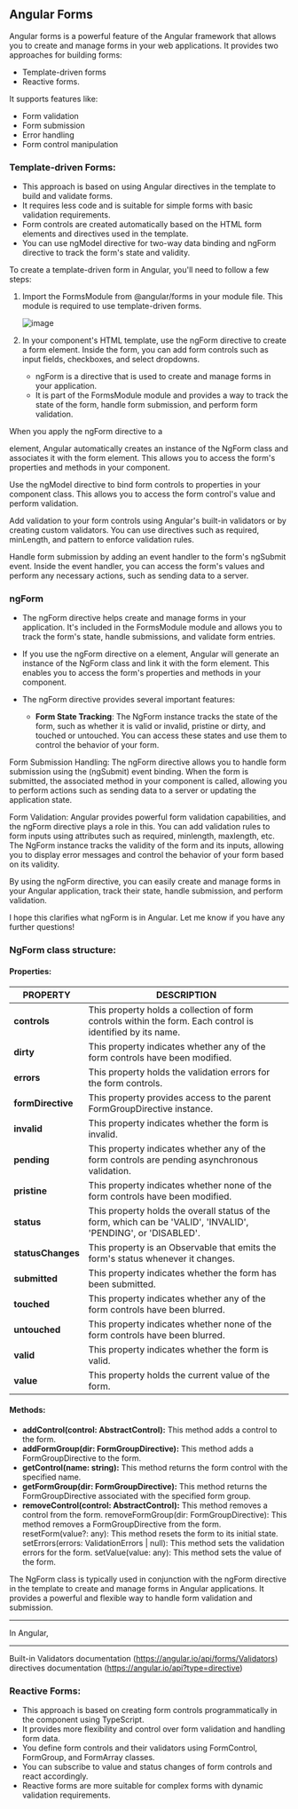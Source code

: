 ## Angular Forms
Angular forms is a powerful feature of the Angular framework that allows you to create and manage forms in your web applications.
It provides two approaches for building forms: 
  -  Template-driven forms
  -  Reactive forms.

It supports features like:
  -  Form validation
  -  Form submission
  -  Error handling
  -  Form control manipulation

### Template-driven Forms:

-  This approach is based on using Angular directives in the template to build and validate forms.
-  It requires less code and is suitable for simple forms with basic validation requirements.
-  Form controls are created automatically based on the HTML form elements and directives used in the template.
-  You can use ngModel directive for two-way data binding and ngForm directive to track the form's state and validity.

To create a template-driven form in Angular, you'll need to follow a few steps:

1.  Import the FormsModule from @angular/forms in your module file. This module is required to use template-driven forms.
   
       ![image](https://github.com/shaimaa-hshalaby/Angular_Guide/assets/3264417/d1ca07ef-d87d-4d20-b7f7-6e69b9da890a)


2. In your component's HTML template, use the ngForm directive to create a form element. Inside the form, you can add form controls such as input fields, checkboxes, and select dropdowns.
     -  ngForm is a directive that is used to create and manage forms in your application.
     -  It is part of the FormsModule module and provides a way to track the state of the form, handle form submission, and perform form validation.

When you apply the ngForm directive to a <form> element, Angular automatically creates an instance of the NgForm class and associates it with the form element. This allows you to access the form's properties and methods in your component.

Use the ngModel directive to bind form controls to properties in your component class. This allows you to access the form control's value and perform validation.

Add validation to your form controls using Angular's built-in validators or by creating custom validators. You can use directives such as required, minLength, and pattern to enforce validation rules.

Handle form submission by adding an event handler to the form's ngSubmit event. Inside the event handler, you can access the form's values and perform any necessary actions, such as sending data to a server.

### ngForm

-  The ngForm directive helps create and manage forms in your application. It's included in the FormsModule module and allows you to track the form's state, handle submissions, and validate form entries.
-  If you use the ngForm directive on a <form> element, Angular will generate an instance of the NgForm class and link it with the form element. This enables you to access the form's properties and methods in your component.

-  The ngForm directive provides several important features:

      -  **Form State Tracking**: The NgForm instance tracks the state of the form, such as whether it is valid or invalid, pristine or dirty, and touched or untouched. You can access these states and use them to control the behavior of your form.

Form Submission Handling: The ngForm directive allows you to handle form submission using the (ngSubmit) event binding. When the form is submitted, the associated method in your component is called, allowing you to perform actions such as sending data to a server or updating the application state.

Form Validation: Angular provides powerful form validation capabilities, and the ngForm directive plays a role in this. You can add validation rules to form inputs using attributes such as required, minlength, maxlength, etc. The NgForm instance tracks the validity of the form and its inputs, allowing you to display error messages and control the behavior of your form based on its validity.

By using the ngForm directive, you can easily create and manage forms in your Angular application, track their state, handle submission, and perform validation.

I hope this clarifies what ngForm is in Angular. Let me know if you have any further questions!

### NgForm class structure:

#### Properties:
| PROPERTY | DESCRIPTION |
|---|---|
| **controls** | This property holds a collection of form controls within the form. Each control is identified by its name.|
|  **dirty** | This property indicates whether any of the form controls have been modified.|
|  **errors** | This property holds the validation errors for the form controls.|
|  **formDirective** | This property provides access to the parent FormGroupDirective instance.|
|  **invalid** | This property indicates whether the form is invalid.|
|  **pending** | This property indicates whether any of the form controls are pending asynchronous validation.|
|  **pristine** | This property indicates whether none of the form controls have been modified.|
|  **status** | This property holds the overall status of the form, which can be 'VALID', 'INVALID', 'PENDING', or 'DISABLED'.|
|  **statusChanges** | This property is an Observable that emits the form's status whenever it changes.|
|  **submitted** | This property indicates whether the form has been submitted.|
|  **touched** | This property indicates whether any of the form controls have been blurred.|
|  **untouched** | This property indicates whether none of the form controls have been blurred.|
|  **valid** | This property indicates whether the form is valid.|
|  **value** | This property holds the current value of the form.|
  
#### Methods:

-  **addControl(control: AbstractControl):** This method adds a control to the form.
-  **addFormGroup(dir: FormGroupDirective):** This method adds a FormGroupDirective to the form.
-  **getControl(name: string):** This method returns the form control with the specified name.
-  **getFormGroup(dir: FormGroupDirective):** This method returns the FormGroupDirective associated with the specified form group.
-  **removeControl(control: AbstractControl):** This method removes a control from the form.
removeFormGroup(dir: FormGroupDirective): This method removes a FormGroupDirective from the form.
resetForm(value?: any): This method resets the form to its initial state.
setErrors(errors: ValidationErrors | null): This method sets the validation errors for the form.
setValue(value: any): This method sets the value of the form.

The NgForm class is typically used in conjunction with the ngForm directive in the template to create and manage forms in Angular applications. It provides a powerful and flexible way to handle form validation and submission.



----------------

In Angular, 













----------
Built-in Validators documentation (https://angular.io/api/forms/Validators)
directives documentation (https://angular.io/api?type=directive)




### Reactive Forms:

-  This approach is based on creating form controls programmatically in the component using TypeScript.
-  It provides more flexibility and control over form validation and handling form data.
-  You define form controls and their validators using FormControl, FormGroup, and FormArray classes.
-  You can subscribe to value and status changes of form controls and react accordingly.
-  Reactive forms are more suitable for complex forms with dynamic validation requirements.
